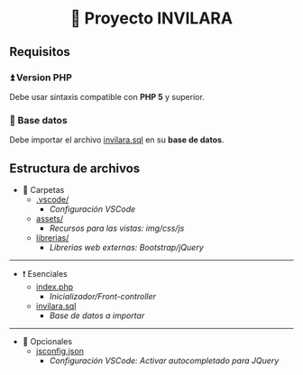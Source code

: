 <h1 align=center>
    🍏 Proyecto INVILARA
</h1>

## Requisitos

### ⏫ Version PHP

Debe usar sintaxis compatible con **PHP 5** y superior.

### 📄 Base datos

Debe importar el archivo [invilara.sql](invilara.sql) en su **base de datos**.

## Estructura de archivos

- 📁 Carpetas
    - [.vscode/](.vscode/)
        - *Configuración VSCode*
    - [assets/](recursos/)
        - *Recursos para las vistas: img/css/js*
    - [librerias/](librerias/)
        - *Librerias web externas: Bootstrap/jQuery*

---

- ❗ Esenciales
    - [index.php](index.php)
        - *Inicializador/Front-controller*
    - [invilara.sql](invilara.sql)
        - *Base de datos a importar*

---

- 🔵 Opcionales
    - [jsconfig.json](jsconfig.json)
        - *Configuración VSCode: Activar autocompletado para JQuery*
